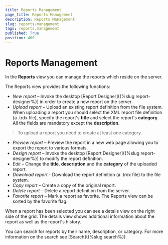 ```yaml
---
title: Reports Management
page_title: Reports Management
description: Reports Management
slug: reports-management
tags: reports,management
published: True
position: 400
---
```


# Reports Management



In the **Reports** view you can manage the reports which reside on the server.

The Reports view provides the following functions:

  - _New report_ – Invoke the desktop [Report Designer]({%slug report-designer%}) in order to create a new report on the server.
  - _Upload report_ – Upload an existing report definition from the file system. When uploading a report you should select the XML report file definition (a .trdx file), specify the report's __title__ and select the report's __category__. All the fields are mandatory except the __description__.

  >To upload a report you need to create at least one category.
  - _Preview report_ – Preview the report in a new web page allowing you to export the report to various formats.
  - _Design report_ – Invoke the desktop [Report Designer]({%slug report-designer%}) to modify the report definition.
  - _Edit_ – Change the __title__, __description__ and the __category__ of the uploaded report.
  - _Download report_ - Download the report definition (a .trdx file) to the file system.
  - _Copy report_ – Create a copy of the original report.
  - _Delete report_ – Delete a report definition from the server.
  - _Favorite report_ – Mark a report as favorite. The Reports view can be sorted by the favorite flag.

When a report has been selected you can see a details view on the right side of the grid. The details view shows additional information about the report as well as the report's history.

You can search for reports by their name, description, or category. For more information on the search see [Search]({%slug search%}).

